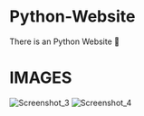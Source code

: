 # Python-Website
There is an Python Website 💎
# IMAGES
![Screenshot_3](https://user-images.githubusercontent.com/86996274/168435769-4efbcba3-f19e-4e95-8fe8-1a59d80c8fea.png)
![Screenshot_4](https://user-images.githubusercontent.com/86996274/168435764-3fb44f2c-0834-435d-8001-dd54d1d6be2f.png)

